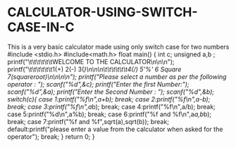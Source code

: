 # CALCULATOR-USING-SWITCH-CASE-IN-C
This is a very basic calculator made using only switch case for two numbers
#include <stdio.h>
#include<math.h>
float main()
{
    int c;
    unsigned a,b ;
    printf("\t\t\t\t\t\tWELCOME TO THE CALCULATOR\n\n\n");
    printf("\t\t\t\t\t\t1(+)   2(-)   3(*)\n\n\n\t\t\t\t\t\t4(/)   5'%' 6 Square   7(squareroot)\n\n\n\n");
    printf("Please select a number as per the following operator : ");
    scanf("%d",&c);
    printf("Enter the first Number:");
    scanf("%d",&a);
    printf("Enter the Second Number : ");
    scanf("%d",&b);
    switch(c){
        case 1:printf("%f\n",a+b);
            break;
        case 2:printf("%f\n",a-b);
            break;
        case 3:printf("%f\n",a*b);
            break;
        case 4:printf("%f\n",a/b);
            break;
        case 5:printf("%d\n",a%b);
            break;
        case 6:printf("%f and %f\n",a*a,b*b);
            break;
        case 7:printf("%f and %f",sqrt(a),sqrt(b));
            break;
        default:printf("please enter a value from the calculator when asked for the operator");
            break;
    }
    return 0;
}
